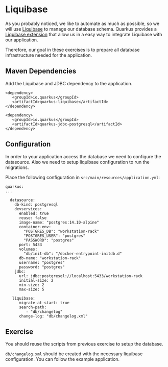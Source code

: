 # Liquibase

As you probably noticed, we like to automate as much as possible, so we will use [Liquibase](https://www.liquibase.org/) to manage our database schema. Quarkus provides a [Liquibase extension](https://quarkus.io/guides/liquibase) that allow us in a easy way to integrate Liquibase with our application.


Therefore, our goal in these exercises is to prepare all database infrastructure needed for the application.

## Maven Dependencies

Add the Liquibase and JDBC dependency to the application.

   ````
   <dependency>
      <groupId>io.quarkus</groupId>
      <artifactId>quarkus-liquibase</artifactId>
   </dependency>
   
   <dependency>
      <groupId>io.quarkus</groupId>
      <artifactId>quarkus-jdbc-postgresql</artifactId>
   </dependency>
   ````

##  Configuration

In order to your application access the database we need to configure the datasource. Also we need to setup liquibase configuration to run the migrations.

Place the following configuration in `src/main/resources/application.yml`:

```
quarkus:
...

  datasource:
    db-kind: postgresql
    devservices:
      enabled: true
      reuse: false
      image-name: "postgres:14.10-alpine"
      container-env:
        "POSTGRES_DB": "workstation-rack"
        "POSTGRES_USER": "postgres"
        "PASSWORD": "postgres"
      port: 5433
      volumes:
        "db/init-db": "/docker-entrypoint-initdb.d"
      db-name: "workstation-rack"
      username: "postgres"
      password: "postgres"
    jdbc:
      url: jdbc:postgresql://localhost:5433/workstation-rack
      initial-size: 2
      min-size: 2
      max-size: 5

   liquibase:
      migrate-at-start: true
      search-path:
         - "db/changelog"
      change-log: "db/changelog.xml"
```



## Exercise

You should reuse the scripts from previous exercise to setup the database.

`db/changelog.xml` should be created with the necessary liquibase configuration. You can follow the example application.
